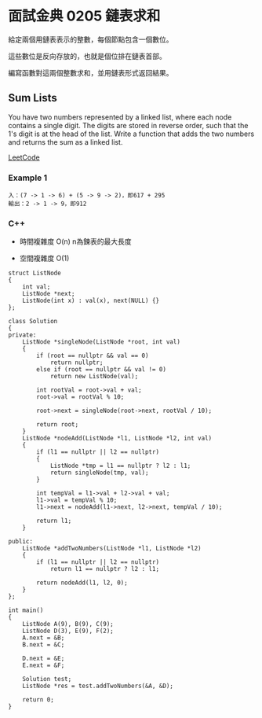 # 面試金典 0205 鏈表求和

給定兩個用鏈表表示的整數，每個節點包含一個數位。

這些數位是反向存放的，也就是個位排在鏈表首部。

編寫函數對這兩個整數求和，並用鏈表形式返回結果。

##  Sum Lists

You have two numbers represented by a linked list, where each node contains a single digit. The digits are stored in reverse order, such that the 1's digit is at the head of the list. Write a function that adds the two numbers and returns the sum as a linked list.

[LeetCode](https://leetcode-cn.com/problems/sum-lists-lcci/)

### Example 1

```
入：(7 -> 1 -> 6) + (5 -> 9 -> 2)，即617 + 295
輸出：2 -> 1 -> 9，即912

```

### C++ 

* 時間複雜度 O(n) n為鍊表的最大長度

* 空間複雜度 O(1)

```
struct ListNode
{
    int val;
    ListNode *next;
    ListNode(int x) : val(x), next(NULL) {}
};

class Solution
{
private:
    ListNode *singleNode(ListNode *root, int val)
    {
        if (root == nullptr && val == 0)
            return nullptr;
        else if (root == nullptr && val != 0)
            return new ListNode(val);

        int rootVal = root->val + val;
        root->val = rootVal % 10;

        root->next = singleNode(root->next, rootVal / 10);

        return root;
    }
    ListNode *nodeAdd(ListNode *l1, ListNode *l2, int val)
    {
        if (l1 == nullptr || l2 == nullptr)
        {
            ListNode *tmp = l1 == nullptr ? l2 : l1;
            return singleNode(tmp, val);
        }

        int tempVal = l1->val + l2->val + val;
        l1->val = tempVal % 10;
        l1->next = nodeAdd(l1->next, l2->next, tempVal / 10);

        return l1;
    }

public:
    ListNode *addTwoNumbers(ListNode *l1, ListNode *l2)
    {
        if (l1 == nullptr || l2 == nullptr)
            return l1 == nullptr ? l2 : l1;

        return nodeAdd(l1, l2, 0);
    }
};

int main()
{
    ListNode A(9), B(9), C(9);
    ListNode D(3), E(9), F(2);
    A.next = &B;
    B.next = &C;

    D.next = &E;
    E.next = &F;

    Solution test;
    ListNode *res = test.addTwoNumbers(&A, &D);

    return 0;
}
```
